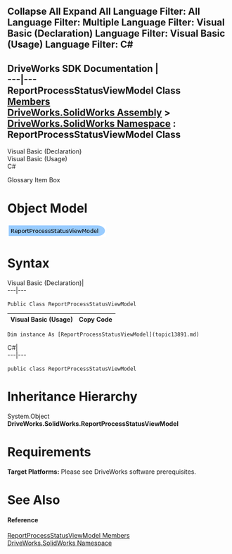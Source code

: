        

 Collapse All Expand All  Language Filter: All  Language Filter: Multiple  Language Filter: Visual Basic (Declaration) Language Filter: Visual Basic (Usage) Language Filter: C#  
---  
DriveWorks SDK Documentation  |   
---|---  
ReportProcessStatusViewModel Class   
[Members](topic13892.md)   
[DriveWorks.SolidWorks Assembly](topic13342.md) > [DriveWorks.SolidWorks Namespace](topic13345.md) : ReportProcessStatusViewModel Class  
---  
  
Visual Basic (Declaration)    
Visual Basic (Usage)    
C# 

Glossary Item Box

# Object Model

![](dotnetdiagramimages/image765.png)

# Syntax

Visual Basic (Declaration)|   
---|---  
      
    
    Public Class ReportProcessStatusViewModel   
  
Visual Basic (Usage)| Copy Code  
---|---  
      
    
    Dim instance As [ReportProcessStatusViewModel](topic13891.md)  
  
C#|   
---|---  
      
    
    public class ReportProcessStatusViewModel   
  
# Inheritance Hierarchy

System.Object  
**DriveWorks.SolidWorks.ReportProcessStatusViewModel**  


# Requirements

**Target Platforms:** Please see DriveWorks software prerequisites.

# See Also

#### Reference

[ReportProcessStatusViewModel Members](topic13892.md)   
[DriveWorks.SolidWorks Namespace](topic13345.md)


